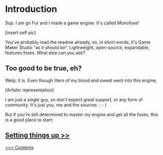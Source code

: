 # Introduction

Sup. I am gn Fur and I made a game engine. It's called Monofoxe! 

[insert self pic]

You've probably read the readme already, so, in short words, it's Game Maker Studio "as it should be". Lightweight, open-source, expandable, features foxes. What else can you ask?



## Too good to be true, eh?

Welp, it is. Even though liters of my blood and sweat went into this engine, 

[Artistic representation]

I am just a single guy, so don't expect great support, or any form of community. It's just you, me and the sources. : - )

But if you're still determined to master my engine and get all the foxes, this is a good place to start:



## [Setting things up >>](SettingThingsUp.md)

[<<< Contents](Contents.md)






